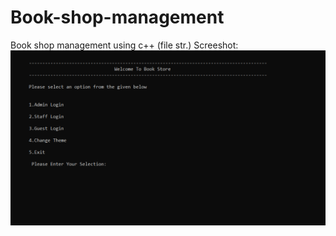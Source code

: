 # Book-shop-management
Book shop management using c++ (file str.)
Screeshot: ![image](https://github.com/Piyushgautamsingh/Book-shop-management/blob/master/Screenshot/Capture.PNG)
